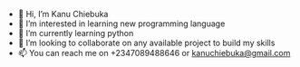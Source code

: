 - 👋 Hi, I’m Kanu Chiebuka
- 👀 I’m interested in learning new programming language
- 🌱 I’m currently learning python
- 💞️ I’m looking to collaborate on any available project to build my skills
- 📫 You can reach me on +2347089488646 or kanuchiebuka@gmail.com

<!---
ebuks/ebuks is a ✨ special ✨ repository because its `README.md` (this file) appears on your GitHub profile.
You can click the Preview link to take a look at your changes.
--->
